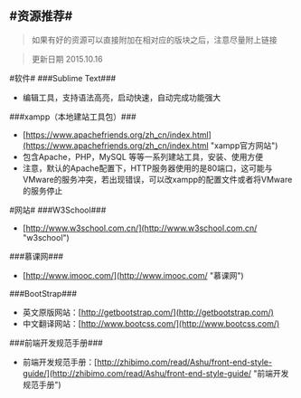 #资源推荐#
----
> 如果有好的资源可以直接附加在相对应的版块之后，注意尽量附上链接

> 更新日期 2015.10.16

#软件#
###Sublime Text###

- 编辑工具，支持语法高亮，启动快速，自动完成功能强大

###xampp（本地建站工具包）###

- [https://www.apachefriends.org/zh_cn/index.html](https://www.apachefriends.org/zh_cn/index.html "xampp官方网站")
- 包含Apache，PHP，MySQL 等等一系列建站工具，安装、使用方便
- 注意，默认的Apache配置下，HTTP服务器使用的是80端口，这可能与VMware的服务冲突，若出现错误，可以改xampp的配置文件或者将VMware的服务停止

#网站#
###W3School###
 - [http://www.w3school.com.cn/](http://www.w3school.com.cn/ "w3school") 


###慕课网###
-  [http://www.imooc.com/](http://www.imooc.com/ "慕课网")

###BootStrap###
 - 英文原版网站：[http://getbootstrap.com/](http://getbootstrap.com/)
 - 中文翻译网站：[http://www.bootcss.com/](http://www.bootcss.com/)

###前端开发规范手册###
 - 前端开发规范手册：[http://zhibimo.com/read/Ashu/front-end-style-guide/](http://zhibimo.com/read/Ashu/front-end-style-guide/ "前端开发规范手册")
